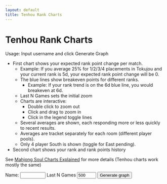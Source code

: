 ```yaml
---
layout: default
title: Tenhou Rank Charts
---
```


<style>
    .chart-tenhou-es,
    .chart-tenhou-rank {
        padding: 10px;
    }
    .custom-tooltip {
        background: rgba(0, 0, 0, 0.8);
        color: white;
        padding: 2px 6px;
        border-radius: 3px;
        font-size: 0.8em;
        white-space: nowrap;
        pointer-events: none;
    }
</style>

# Tenhou Rank Charts

Usage: Input username and click Generate Graph

-   First chart shows your expected rank point change per match.
    -   Example: If you average 25% for 1/2/3/4 placements in Tokujou and your current rank is 5d, your expected rank point change will be 0.
    -   The blue lines show breakeven points for different ranks.
        -   Example: If your rank trend is on the 6d blue line, you would breakeven at 6d.
    -   Last N Games sets the initial zoom
    -   Charts are interactive:
        -   Double click to zoom out
        -   Click and drag to zoom in
        -   Click in the legend toggle lines
    -   Several averages are shown, each responding more or less quickly to recent results.
    -   Averages are tracket separately for each room (different player pools).
    -   Only 4 player South is shown (toggle for East pending).
-   Second chart shows your rank and rank points history

See [Mahjong Soul Charts Explained]("/blog/2025/08/30/mjs_charts_explained") for more details (Tenhou charts work mostly the same)

<div class="chart-container">
    <div class="controls">
        <label class="small">Name:</label>
        <input class="pname" type="text" value="" style="width: 80px; height: 20px" />
        <label class="small">Last N Games</label>
        <input class="lastN" type="number" value="500" step="100" min="0" style="width: 60px; height: 20px" />
        <button class="generate btn">Generate graph</button>
    </div>
    <br>
    <div class="chart-tenhou-es"></div>
    <div class="chart-tenhou-rank"></div>
</div>

<script src="https://cdn.plot.ly/plotly-3.1.0.min.js"></script>
<script type="module" src="tenhou_stats.js"></script>
